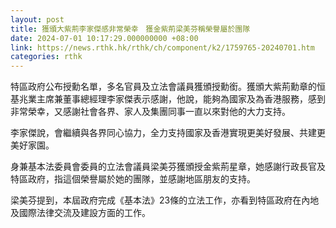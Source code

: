 ```yaml
---
layout: post
title: 獲頒大紫荊李家傑感非常榮幸　獲金紫荊梁美芬稱榮譽屬於團隊
date: 2024-07-01 10:17:29.000000000 +08:00
link: https://news.rthk.hk/rthk/ch/component/k2/1759765-20240701.htm
categories: rthk
---
```


特區政府公布授勳名單，多名官員及立法會議員獲頒授勳銜。獲頒大紫荊勳章的恒基兆業主席兼董事總經理李家傑表示感謝，他說，能夠為國家及為香港服務，感到非常榮幸，又感謝社會各界、家人及集團同事一直以來對他的大力支持。

李家傑說，會繼續與各界同心協力，全力支持國家及香港實現更美好發展、共建更美好家園。

身兼基本法委員會委員的立法會議員梁美芬獲頒授金紫荊星章，她感謝行政長官及特區政府，指這個榮譽屬於她的團隊，並感謝地區朋友的支持。

梁美芬提到，本屆政府完成《基本法》23條的立法工作，亦看到特區政府在內地及國際法律交流及建設方面的工作。

